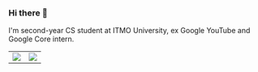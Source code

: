 ### Hi there 👋

I'm second-year CS student at ITMO University, ex Google YouTube and Google Core intern.

<!-- Stats section -->
<div class="stats">
  <table cellpadding="0" cellspacing="0">
    <tr>
      <td>
        <img src="https://github-readme-stats.vercel.app/api?username=warmte&include_all_commits=true&show_icons=true&count_private=true&hide=stars&hide_border=true">
      </td>
      <td>
        <img src="https://github-readme-stats.vercel.app/api/top-langs/?username=warmte&langs_count=6&hide=TeX&hide_border=true">
      </td>
    </tr>
  </table>
</div>
